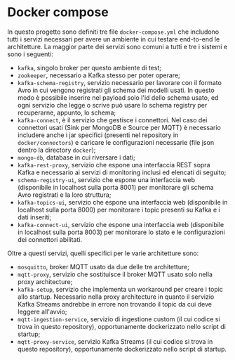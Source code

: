 # Docker compose

In questo progetto sono definiti tre file `docker-compose.yml` che includono tutti i servizi necessari per avere un ambiente in cui testare end-to-end le architetture. La maggior parte dei servizi sono comuni a tutti e tre i sistemi e sono i seguenti:

- `kafka`, singolo broker per questo ambiente di test;
- `zookeeper`, necessario a Kafka stesso per poter operare;
- `kafka-schema-registry`, servizio necessario per lavorare con il formato Avro in cui vengono registrati gli schema dei modelli usati. In questo modo è possibile inserire nel payload solo l'id dello schema usato, ed ogni servizio che legge o scrive può usare lo schema registry per recuperarne, appunto, lo schema;
- `kafka-connect`, è il servizio che gestisce i connettori. Nel caso dei connettori usati (Sink per MongoDB e Source per MQTT) è necessario includere anche i jar specifici (presenti nel repository in `docker/connectors`) e caricare le configurazioni necessarie (file json dentro la directory `docker`);
- `mongo-db`, database in cui riversare i dati;
- `kafka-rest-proxy`, servizio che espone una interfaccia REST sopra Kafka e necessario ai servizi di monitoring inclusi ed elencati di seguito;
- `schema-registry-ui`, servizio che espone una interfaccia web (disponibile in localhost sulla porta 8001) per monitorare gli schema Avro registrati e la loro struttura;
- `kafka-topics-ui`, servizio che espone una interfaccia web (disponibile in localhost sulla porta 8000) per monitorare i topic presenti su Kafka e i dati inseriti;
- `kafka-connect-ui`, servizio che espone una interfaccia web (disponibile in localhost sulla porta 8003) per monitorare lo stato e le configurazioni dei connettori abilitati.

Oltre a questi servizi, quelli specifici per le varie architetture sono:
- `mosquitto`, broker MQTT usato da due delle tre architetture;
- `mqtt-proxy`, servizio che sostituisce il broker MQTT usato solo nella proxy architecture;
- `kafka-setup`, servizio che implementa un workaround per creare i topic allo startup. Necessario nella proxy architecture in quanto il servizio Kafka Streams andrebbe in errore non trovando il topic da cui deve leggere all'avvio;
- `mqtt-ingestion-service`, servizio di ingestione custom (il cui codice si trova in questo repository), opportunamente dockerizzato nello script di startup;   
- `mqtt-proxy-service`, servizio Kafka Streams (il cui codice si trova in questo repository), opportunamente dockerizzato nello script di startup.
